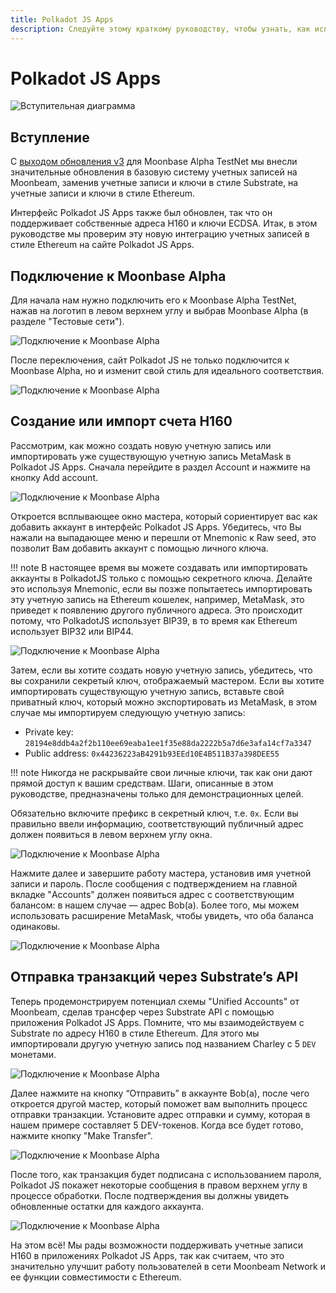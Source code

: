 ```yaml
---
title: Polkadot JS Apps
description: Следуйте этому краткому руководству, чтобы узнать, как использовать Ethereum-стандартные адреса H160 для Moonbeam с приложениями на основе Substrate, такими как Polkadot JS.
---
```

# Polkadot JS Apps

![Вступительная диаграмма](/images/polkadotjs/polkadotjs-banner.png)

## Вступление

С [выходом обновления v3](https://www.purestake.com/news/moonbeam-network-upgrades-account-structure-to-match-ethereum/) для Moonbase Alpha TestNet мы внесли значительные обновления в базовую систему учетных записей на Moonbeam, заменив учетные записи и ключи в стиле Substrate, на учетные записи и ключи в стиле Ethereum.

Интерфейс Polkadot JS Apps также был обновлен, так что он поддерживает собственные адреса H160 и ключи ECDSA. Итак, в этом руководстве мы проверим эту новую интеграцию учетных записей в стиле Ethereum на сайте Polkadot JS Apps.

## Подключение к Moonbase Alpha

Для начала нам нужно подключить его к Moonbase Alpha TestNet, нажав на логотип в левом верхнем углу и выбрав Moonbase Alpha (в разделе "Тестовые сети").

![Подключение к Moonbase Alpha](/images/polkadotjs/polkadotjs-app1.png)

После переключения, сайт Polkadot JS не только подключится к Moonbase Alpha, но и изменит свой стиль для идеального соответствия.

![Подключение к Moonbase Alpha](/images/polkadotjs/polkadotjs-app2.png)

## Создание или импорт счета H160

Рассмотрим, как можно создать новую учетную запись или импортировать уже существующую учетную запись MetaMask в Polkadot JS Apps. Сначала перейдите в раздел Account и нажмите на кнопку Add account.

![Подключение к Moonbase Alpha](/images/polkadotjs/polkadotjs-app3.png)

Откроется всплывающее окно мастера, который сориентирует вас как добавить аккаунт в интерфейс Polkadot JS Apps. Убедитесь, что Вы нажали на выпадающее меню и перешли от Mnemonic к Raw seed, это позволит Вам добавить аккаунт с помощью личного ключа.

!!! note
    В настоящее время вы можете создавать или импортировать аккаунты в PolkadotJS только с помощью секретного ключа. Делайте это используя Mnemonic, если вы позже попытаетесь импортировать эту учетную запись на Ethereum кошелек, например, MetaMask, это приведет к появлению другого публичного адреса. Это происходит потому, что PolkadotJS использует BIP39, в то время как Ethereum использует BIP32 или BIP44.

![Подключение к Moonbase Alpha](/images/polkadotjs/polkadotjs-app4.png)

Затем, если вы хотите создать новую учетную запись, убедитесь, что вы сохранили секретый ключ, отображаемый мастером. Если вы хотите импортировать существующую учетную запись, вставьте свой приватный ключ, который можно экспортировать из MetaMask, в этом случае мы импортируем следующую учетную запись:

- Private key: `28194e8ddb4a2f2b110ee69eaba1ee1f35e88da2222b5a7d6e3afa14cf7a3347`
- Public address: `0x44236223aB4291b93EEd10E4B511B37a398DEE55` 

!!! note
    Никогда не раскрывайте свои личные ключи, так как они дают прямой доступ к вашим средствам. Шаги, описанные в этом руководстве, предназначены только для демонстрационных целей.
    
Обязательно включите префикс в секретный ключ, т.е. `0x`. Если вы правильно ввели информацию, соответствующий публичный адрес должен появиться в левом верхнем углу окна.

![Подключение к Moonbase Alpha](/images/polkadotjs/polkadotjs-app5.png)

Нажмите далее и завершите работу мастера, установив имя учетной записи и пароль. После сообщения с подтверждением на главной вкладке "Accounts" должен появиться адрес с соответствующим балансом: в нашем случае — адрес Bob(a). Более того, мы можем использовать расширение MetaMask, чтобы увидеть, что оба баланса одинаковы.

![Подключение к Moonbase Alpha](/images/polkadotjs/polkadotjs-app6.png)

## Отправка транзакций через Substrate’s API

Теперь продемонстрируем потенциал схемы "Unified Accounts" от Moonbeam, сделав трансфер через Substrate API с помощью приложения Polkadot JS Apps. Помните, что мы взаимодействуем с Substrate по адресу H160 в стиле Ethereum. Для этого мы импортировали другую учетную запись под названием Charley с 5 `DEV` монетами.

![Подключение к Moonbase Alpha](/images/polkadotjs/polkadotjs-app7.png)

Далее нажмите на кнопку “Отправить” в аккаунте Bob(a), после чего откроется другой мастер, который поможет вам выполнить процесс отправки транзакции. Установите адрес отправки и сумму, которая в нашем примере составляет 5 DEV-токенов. Когда все будет готово, нажмите кнопку "Make Transfer".

![Подключение к Moonbase Alpha](/images/polkadotjs/polkadotjs-app8.png)

После того, как транзакция будет подписана с использованием пароля, Polkadot JS покажет некоторые сообщения в правом верхнем углу в процессе обработки. После подтверждения вы должны увидеть обновленные остатки для каждого аккаунта.

![Подключение к Moonbase Alpha](/images/polkadotjs/polkadotjs-app8.png)

На этом всё! Мы рады возможности поддерживать учетные записи H160 в приложениях Polkadot JS Apps, так как считаем, что это значительно улучшит работу пользователей в сети Moonbeam Network и ее функции совместимости с Ethereum.

